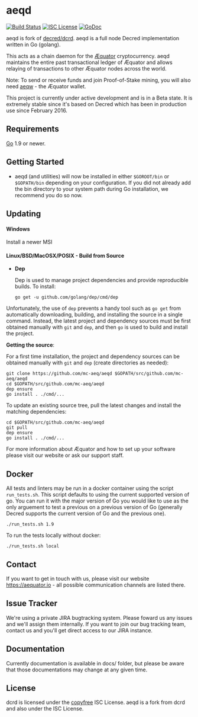 aeqd
====

[![Build Status](https://travis-ci.org/mc-aeq/aeqd.png?branch=master)](https://travis-ci.org/mc-aeq/aeqd)
[![ISC License](http://img.shields.io/badge/license-ISC-blue.svg)](http://copyfree.org)
[![GoDoc](https://img.shields.io/badge/godoc-reference-blue.svg)](https://godoc.org/github.com/mc-aeq/aeqd)

aeqd is fork of [decred/dcrd]. aeqd is a full node Decred implementation written in Go (golang).

This acts as a chain daemon for the [Æquator](https://aequator.iog) cryptocurrency.
aeqd maintains the entire past transactional ledger of Æquator and allows relaying of transactions to other Æquator nodes across the world. 

Note: To send or receive funds and join Proof-of-Stake mining, you will also need [aeqw](https://github.com/mc-aeq/aeqw) - the Æquator wallet.

This project is currently under active development and is in a Beta state.  It is extremely stable since it's based on Decred which has been in production use since February 2016.

## Requirements

[Go](http://golang.org) 1.9 or newer.

## Getting Started

- aeqd (and utilities) will now be installed in either ```$GOROOT/bin``` or  ```$GOPATH/bin``` depending on your configuration.  If you did not already add the bin directory to your system path during Go installation, we recommend you do so now.

## Updating

#### Windows

Install a newer MSI

#### Linux/BSD/MacOSX/POSIX - Build from Source

- **Dep**

  Dep is used to manage project dependencies and provide reproducible builds.
  To install:

  `go get -u github.com/golang/dep/cmd/dep`

Unfortunately, the use of `dep` prevents a handy tool such as `go get` from automatically downloading, building, and installing the source in a single command.  Instead, the latest project and dependency sources must be first obtained manually with `git` and `dep`, and then `go` is used to build and install the project.

**Getting the source**:

For a first time installation, the project and dependency sources can be obtained manually with `git` and `dep` (create directories as needed):

```
git clone https://github.com/mc-aeq/aeqd $GOPATH/src/github.com/mc-aeq/aeqd
cd $GOPATH/src/github.com/mc-aeq/aeqd
dep ensure
go install . ./cmd/...
```

To update an existing source tree, pull the latest changes and install the matching dependencies:

```
cd $GOPATH/src/github.com/mc-aeq/aeqd
git pull
dep ensure
go install . ./cmd/...
```

For more information about Æquator and how to set up your software please visit our website or ask our support staff.

## Docker

All tests and linters may be run in a docker container using the script `run_tests.sh`.  This script defaults to using the current supported version of
go.  You can run it with the major version of Go you would like to use as the only arguement to test a previous on a previous version of Go (generally Decred
supports the current version of Go and the previous one).

```
./run_tests.sh 1.9
```

To run the tests locally without docker:

```
./run_tests.sh local
```

## Contact

If you want to get in touch with us, please visit our website https://aequator.io - all possible communication channels are listed there.

## Issue Tracker

We're using a private JIRA bugtracking system. Please foward us any issues and we'll assign them internally. If you want to join our bug tracking team, contact us and you'll get direct access to our JIRA instance.

## Documentation

Currently documentation is available in docs/ folder, but please be aware that those documentations may change at any given time.

## License

dcrd is licensed under the [copyfree](http://copyfree.org) ISC License.
aeqd is a fork from dcrd and also under the ISC License.

[//]: # (These are reference links used in the body of this note and get stripped out when the markdown processor does its job. There is no need to format nicely because it shouldn't be seen. Thanks SO - http://stackoverflow.com/questions/4823468/store-comments-in-markdown-syntax)

   [decred/dcrd]: <https://github.com/decred/dcrd> 